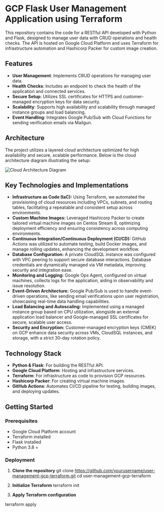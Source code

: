 # GCP Flask User Management Application using Terraform

This repository contains the code for a RESTful API developed with Python and Flask, designed to manage user data with CRUD operations and health checks. The API is hosted on Google Cloud Platform and uses Terraform for infrastructure automation and Hashicorp Packer for custom image creation.



## Features

- **User Management**: Implements CRUD operations for managing user data.
- **Health Checks**: Includes an endpoint to check the health of the application and connected services.
- **Secure Setup**: Utilizes SSL certificates for HTTPS and customer-managed encryption keys for data security.
- **Scalability**: Supports high availability and scalability through managed instance groups and load balancing.
- **Event Handling**: Integrates Google Pub/Sub with Cloud Functions for sending verification emails via Mailgun.

## Architecture

The project utilizes a layered cloud architecture optimized for high availability and secure, scalable performance. Below is the cloud architecture diagram illustrating the setup:

![Cloud Architecture Diagram](user-management-gcp-terraform/Architecture.png)

## Key Technologies and Implementations

- **Infrastructure as Code (IaC):** Using Terraform, we automated the provisioning of cloud resources including VPCs, subnets, and routing tables, facilitating a repeatable and consistent setup across environments.
- **Custom Machine Images:** Leveraged Hashicorp Packer to create tailored virtual machine images on Centos Stream 8, optimizing deployment efficiency and ensuring consistency across computing environments.
- **Continuous Integration/Continuous Deployment (CI/CD):** GitHub Actions was utilized to automate testing, build Docker images, and manage rolling updates, enhancing the development workflow.
- **Database Configuration:** A private CloudSQL instance was configured with VPC peering to support secure database interactions. Database credentials are dynamically managed via VM metadata, improving security and integration ease.
- **Monitoring and Logging:** Google Ops Agent, configured on virtual machines, collects logs for the application, aiding in observability and issue resolution.
- **Event-Driven Architecture:** Google Pub/Sub is used to handle event-driven operations, like sending email verifications upon user registration, showcasing real-time data handling capabilities.
- **Load Balancing and Autoscaling:** Implemented using a managed instance group based on CPU utilization, alongside an external application load balancer and Google-managed SSL certificates for secure, scalable user access.
- **Security and Encryption:** Customer-managed encryption keys (CMEK) on GCP enhance data security across VMs, CloudSQL instances, and storage, with a strict 30-day rotation policy.


## Technology Stack

- **Python & Flask**: For building the RESTful API.
- **Google Cloud Platform**: Hosting and infrastructure services.
- **Terraform**: For infrastructure as code to provision GCP resources.
- **Hashicorp Packer**: For creating virtual machine images.
- **GitHub Actions**: Automates CI/CD pipeline for testing, building images, and deploying updates.


## Getting Started

### Prerequisites

- Google Cloud Platform account
- Terraform installed
- Flask installed
- Python 3.8 +

### Deployment

1. **Clone the repository**
git clone https://github.com/yourusername/user-management-gcp-terraform.git
cd user-management-gcp-terraform


2. **Initialize Terraform**
terraform init


3. **Apply Terraform configuration**

terraform apply

